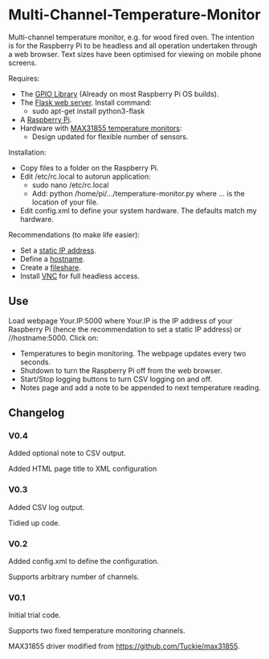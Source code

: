 # Multi-Channel-Temperature-Monitor
Multi-channel temperature monitor, e.g. for wood fired oven. The intention is for the Raspberry Pi to be headless and all operation undertaken through a web browser. Text sizes have been optimised for viewing on mobile phone screens.

Requires:
- The [GPIO Library](https://code.google.com/p/raspberry-gpio-python/) (Already on most Raspberry Pi OS builds).
- The [Flask web server](https://www.raspberrypi.org/learning/python-web-server-with-flask/worksheet/). Install command:
  - sudo apt-get install python3-flask
- A [Raspberry Pi](http://www.raspberrypi.org/).
- Hardware with [MAX31855 temperature monitors](https://www.maximintegrated.com/en/products/analog/sensors-and-sensor-interface/MAX31855.html):
  - Design updated for flexible number of sensors.

Installation:
- Copy files to a folder on the Raspberry Pi.
- Edit /etc/rc.local to autorun application:
   - sudo nano /etc/rc.local
   - Add: python /home/pi/.../temperature-monitor.py where ... is the location of your file.
- Edit config.xml to define your system hardware. The defaults match my hardware.
    
Recommendations (to make life easier):
- Set a [static IP address](https://www.modmypi.com/blog/tutorial-how-to-give-your-raspberry-pi-a-static-ip-address).
- Define a [hostname](http://www.simonthepiman.com/how_to_rename_my_raspberry_pi.php).
- Create a [fileshare](http://raspberrypihq.com/how-to-share-a-folder-with-a-windows-computer-from-a-raspberry-pi/).
- Install [VNC](https://www.raspberrypi.org/documentation/remote-access/vnc/) for full headless access.

## Use

Load webpage Your.IP:5000 where Your.IP is the IP address of your Raspberry Pi (hence the recommendation to set a static IP address) or //hostname:5000.
Click on:
- Temperatures to begin monitoring. The webpage updates every two seconds.
- Shutdown to turn the Raspberry Pi off from the web browser.
- Start/Stop logging buttons to turn CSV logging on and off.
- Notes page and add a note to be appended to next temperature reading.

## Changelog

### V0.4
Added optional note to CSV output.

Added HTML page title to XML configuration

### V0.3
Added CSV log output.

Tidied up code.

### V0.2
Added config.xml to define the configuration.

Supports arbitrary number of channels.

### V0.1
Initial trial code.

Supports two fixed temperature monitoring channels.

MAX31855 driver modified from https://github.com/Tuckie/max31855.
